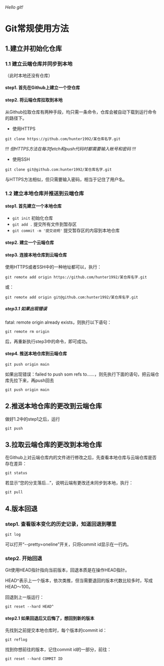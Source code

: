 *Hello git!*

# Git常规使用方法
## 1.建立并初始化仓库
### 1.1 建立云端仓库并同步到本地
（此时本地还没有仓库）
#### step1. 首先在Github上建立一个空仓库   
#### step2. 将云端仓库拉取到本地

从Github拉取仓库有两种手段，均只需一条命令，仓库会被自动下载到运行命令的路径下。

+ 使用HTTPS

```
git clone https://github.com/hunter1992/某仓库名字.git
```
   
*!!! 但HTTPS方法在每次fetch和push代码时都需要输入帐号和密码 !!!*
+ 使用SSH   
```
git clone git@github.com:hunter1992/某仓库名字.git
```
与HTTPS方法相似，但只需要输入密码，相当于记住了用户名。
### 1.2 建立本地仓库并推送到云端仓库
#### step1. 首先建立一个本地仓库   
+ ```git init``` 初始化仓库
+ ```git add .``` 提交所有文件到暂存区
+ ```git commit -m '提交说明'``` 提交暂存区的内容到本地仓库
#### step2. 建立一个云端仓库
#### step3. 连接本地仓库到云端仓库
使用HTTPS或者SSH中的一种地址都可以，执行：
```
git remote add origin https://github.com/hunter1992/某仓库名字.git
```
或：
```
git remote add origin git@github.com:hunter1992/某仓库名字.git
```
##### step3.1 如果出现错误
fatal: remote origin already exists，则执行以下语句：
```
git remote rm origin
```
后，再重新执行step3中的命令，即可成功。
#### step4. 推送本地仓库到云端仓库
```
git push origin main
```
如果出现错误：failed to push som refs to……，则先执行下面的语句，把云端仓库先拉下来，再push回去
```
git push origin main
```
## 2.推送本地仓库的更改到云端仓库
做好1.2中的step1之后，运行
```
git push
```
## 3.拉取云端仓库的更改到本地仓库
在Github上对云端仓库内的文件进行修改之后，先查看本地仓库与云端仓库是否存在差异：
```
git status
```
若显示“您的分支落后...”，说明云端有更改还未同步到本地，执行：
```
git pull
```
## 4.版本回退
### step1. 查看版本变化的历史记录，知道回退到哪里
```
git log
```
可以打开“--pretty=oneline”开关，只将commit id显示在一行内。
### step2. 开始回退
Git使用HEAD指针指向当前版本，回退本质是在操作HEAD指针。

HEAD^表示上一个版本，依次类推，但当需要退回的版本代数比较多时，写成HEAD～100。

回退到上一版运行：
```
git reset --hard HEAD^
```
#### step2.1 如果回退后又后悔了，想回到新的版本
先找到之前提交本地仓库时，每个版本的commit id：
```
git reflog
```
找到你想前往的版本，记住commit id的一部分，前往：
```
git reset --hard COMMIT ID
```
